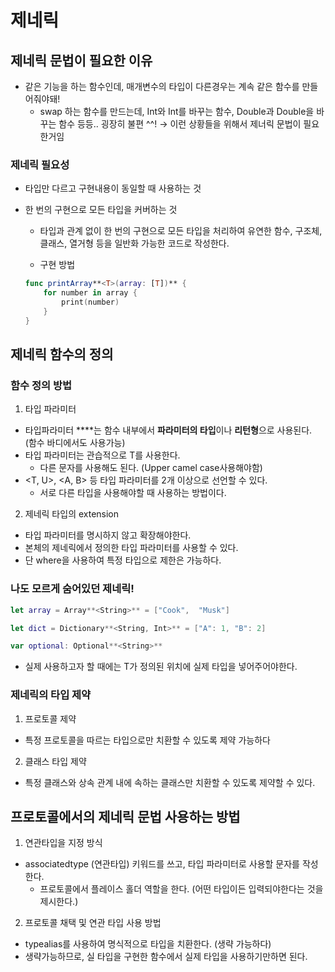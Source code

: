# 제네릭


## 제네릭 문법이 필요한 이유

- 같은 기능을 하는 함수인데, 매개변수의 타입이 다른경우는 계속 같은 함수를 만들어줘야돼!
    - swap 하는 함수를 만드는데, Int와 Int를 바꾸는 함수, Double과 Double을 바꾸는 함수 등등.. 굉장히 불편 ^^!
        → 이런 상황들을 위해서 제너릭 문법이 필요한거임
 

### 제네릭 필요성

- 타입만 다르고 구현내용이 동일할 때 사용하는 것
- 한 번의 구현으로 모든 타입을 커버하는 것
    - 타입과 관계 없이 한 번의 구현으로 모든 타입을 처리하여 유연한 함수, 구조체, 클래스, 열거형 등을 일반화 가능한 코드로 작성한다.
    
    - 구현 방법
    
    
    ```swift
    func printArray**<T>(array: [T])** {
        for number in array {
            print(number)
        }
    }
    ```
    
    
## 제네릭 함수의 정의

### 함수 정의 방법

1. 타입 파라미터
- 타입파라미터 **<T>**는 함수 내부에서 **파라미터의 타입**이나 **리턴형**으로 사용된다. (함수 바디에서도 사용가능)
- 타입 파라미터는 관습적으로 T를 사용한다.
    - 다른 문자를 사용해도 된다. (Upper camel case사용해야함)
- <T, U>, <A, B> 등 타입 파라미터를 2개 이상으로 선언할 수 있다.
    - 서로 다른 타입을 사용해야할 때 사용하는 방법이다.


2. 제네릭 타입의 extension
- 타입 파라미터를 명시하지 않고 확장해야한다.
- 본체의 제네릭에서 정의한 타입 파라미터를 사용할 수 있다.
- 단 where을 사용하여 특정 타입으로 제한은 가능하다.



### 나도 모르게 숨어있던 제네릭!

```swift
let array = Array**<String>** = ["Cook",  "Musk"]

let dict = Dictionary**<String, Int>** = ["A": 1, "B": 2]

var optional: Optional**<String>** 
```

- 실제 사용하고자 할 때에는 T가 정의된 위치에 실제 타입을 넣어주어야한다.


### 제네릭의 타입 제약
1. 프로토콜 제약 
- 특정 프로토콜을 따르는 타입으로만 치환할 수 있도록 제약 가능하다

2. 클래스 타입 제약
- 특정 클래스와 상속 관계 내에 속하는 클래스만 치환할 수 있도록 제약할 수 있다.


## 프로토콜에서의 제네릭 문법 사용하는 방법

1. 연관타입을 지정 방식
- associatedtype (연관타입) 키워드를 쓰고, 타입 파라미터로 사용할 문자를 작성한다.
    - 프로토콜에서 플레이스 홀더 역할을 한다. (어떤 타입이든 입력되야한다는 것을 제시한다.)

2. 프로토콜 채택 및 연관 타입 사용 방법
- typealias를 사용하여 명식적으로 타입을 치환한다. (생략 가능하다)
- 생략가능하므로, 실 타입을 구현한 함수에서 실제 타입을 사용하기만하면 된다.
